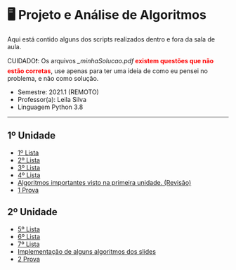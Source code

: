 # 🖥️ Projeto e Análise de Algoritmos
Aqui está contido alguns dos scripts realizados
dentro e fora da sala de aula.
<p>CUIDADO❗: Os arquivos <i>_minhaSolucao.pdf</i><strong style="color:red;"> existem questões que não estão corretas</strong>, use apenas para ter uma ideia de como eu pensei no problema, e não como solução.</p> 

- Semestre: 2021.1 (REMOTO)
- Professor(a): Leila Silva
- Linguagem Python 3.8
<hr/>

## 1º Unidade

- [1º Lista](https://github.com/kaellandrade/SI_UFS/tree/PAA/unid_1/L1)
- [2º Lista](https://github.com/kaellandrade/SI_UFS/tree/PAA/unid_1/L2)
- [3º Lista](https://github.com/kaellandrade/SI_UFS/tree/PAA/unid_1/L3)
- [4º Lista](https://github.com/kaellandrade/SI_UFS/tree/PAA/unid_1/L4)
- [Algoritmos importantes visto na primeira unidade. (Revisão)](https://github.com/kaellandrade/SI_UFS/tree/PAA/unid_1/algoritmosPrimeiraProva)
- [1 Prova](https://github.com/kaellandrade/SI_UFS/tree/PAA/unid_1/prova)

## 2º Unidade

- [5º Lista](https://github.com/kaellandrade/SI_UFS/tree/PAA/unid_2/L5)
- [6º Lista](https://github.com/kaellandrade/SI_UFS/tree/PAA/unid_2/L6)
- [7º Lista](https://github.com/kaellandrade/SI_UFS/tree/PAA/unid_2/L7)
- [Implementação de alguns algoritmos dos slides](https://github.com/kaellandrade/SI_UFS/tree/PAA/unid_2/algunsAlgoritmosDosSlidesDaProf)
- [2 Prova](https://github.com/kaellandrade/SI_UFS/tree/PAA/unid_2/prova)
